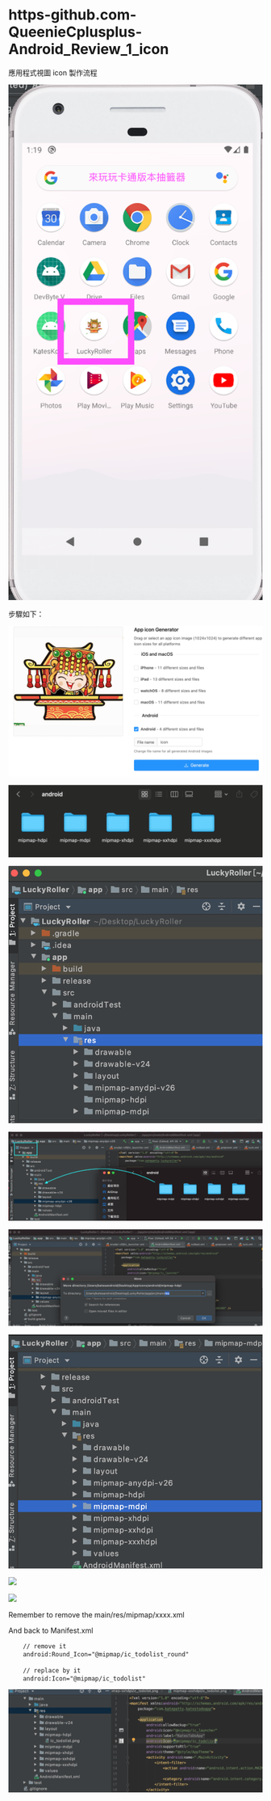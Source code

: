# https-github.com-QueenieCplusplus-Android_Review_1_icon
應用程式視圖 icon 製作流程

![](https://raw.githubusercontent.com/QueenieCplusplus/Android_Review_1_icon/main/output.png)


步驟如下：

![](https://github.com/QueenieCplusplus/Android_Review_1_icon/raw/main/icon1.png)

![](https://github.com/QueenieCplusplus/Android_Review_1_icon/raw/main/icon2.png)

![](https://github.com/QueenieCplusplus/Android_Review_1_icon/raw/main/icon3.png)

![](https://github.com/QueenieCplusplus/Android_Review_1_icon/raw/main/icon4.png)

![](https://github.com/QueenieCplusplus/Android_Review_1_icon/raw/main/icon5.png)

![](https://github.com/QueenieCplusplus/Android_Review_1_icon/raw/main/icon6.png)

![](https://github.com/QueenieCplusplus/Android_Review_1_icon/raw/main/icon7.png)

![](https://github.com/QueenieCplusplus/Android_Review_1_icon/raw/main/icon8.png)

Remember to remove the main/res/mipmap/xxxx.xml 

And back to Manifest.xml 

        // remove it
        android:Round_Icon="@mipmap/ic_todolist_round"
        
        // replace by it
        android:Icon="@mipmap/ic_todolist"
        
   ![](https://raw.githubusercontent.com/QueenieCplusplus/Android_Review_1_icon/main/manifest.png)     
   
